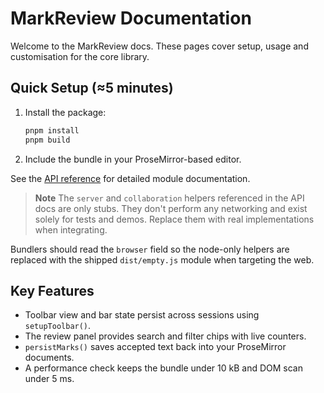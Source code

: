 # MarkReview Documentation

Welcome to the MarkReview docs. These pages cover setup, usage and customisation for the core library.

## Quick Setup (≈5 minutes)

1. Install the package:
   ```bash
   pnpm install
   pnpm build
   ```
2. Include the bundle in your ProseMirror-based editor.

See the [API reference](api/index.md) for detailed module documentation.

> **Note** The `server` and `collaboration` helpers referenced in the API docs
> are only stubs. They don't perform any networking and exist solely for tests
> and demos. Replace them with real implementations when integrating.

Bundlers should read the `browser` field so the node-only helpers are replaced
with the shipped `dist/empty.js` module when targeting the web.

## Key Features

- Toolbar view and bar state persist across sessions using `setupToolbar()`.
- The review panel provides search and filter chips with live counters.
- `persistMarks()` saves accepted text back into your ProseMirror documents.
- A performance check keeps the bundle under 10 kB and DOM scan under 5 ms.
